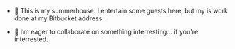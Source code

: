 
- 🌱 This is my summerhouse. I entertain some guests here, but my is work done at my Bitbucket address.

- 💞️ I’m eager to collaborate on something interresting... if you're interrested.
